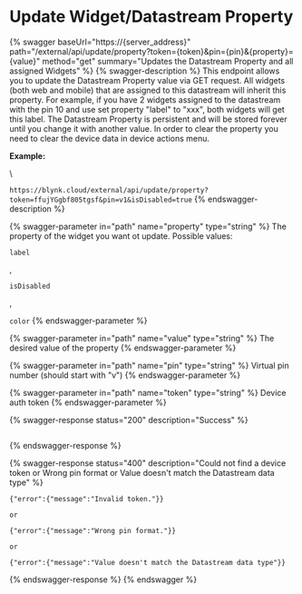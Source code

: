 # Update Widget/Datastream Property

{% swagger baseUrl="https://{server_address}" path="/external/api/update/property?token={token}&pin={pin}&{property}={value}" method="get" summary="Updates the Datastream Property and all assigned Widgets" %}
{% swagger-description %}
This endpoint allows you to update the Datastream Property value via GET request. All widgets (both web and mobile) that are assigned to this datastream will inherit this property. For example, if you have 2 widgets assigned to the datastream with the pin 10 and use set property "label" to "xxx", both widgets will get this label. The Datastream Property is persistent and will be stored forever until you change it with another value. In order to clear the property you need to clear the device data in device actions menu. 

**Example:**

\




`https://blynk.cloud/external/api/update/property?token=ffujYGgbf805tgsf&pin=v1&isDisabled=true`
{% endswagger-description %}

{% swagger-parameter in="path" name="property" type="string" %}
The property of the widget you want ot update. Possible values: 

`label`

, 

`isDisabled`

, 

`color`
{% endswagger-parameter %}

{% swagger-parameter in="path" name="value" type="string" %}
The desired value of the property
{% endswagger-parameter %}

{% swagger-parameter in="path" name="pin" type="string" %}
Virtual pin number (should start with "v")
{% endswagger-parameter %}

{% swagger-parameter in="path" name="token" type="string" %}
Device auth token
{% endswagger-parameter %}

{% swagger-response status="200" description="Success" %}
```
```
{% endswagger-response %}

{% swagger-response status="400" description="Could not find a device token
or
Wrong pin format
or
Value doesn't match the Datastream data type" %}
```
{"error":{"message":"Invalid token."}}

or

{"error":{"message":"Wrong pin format."}}

or

{"error":{"message":"Value doesn't match the Datastream data type"}}
```
{% endswagger-response %}
{% endswagger %}
